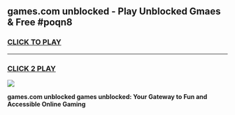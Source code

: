 
## games.com unblocked - Play Unblocked Gmaes & Free #poqn8
<h3>
<a href="https://news.freeplayer.one?title=games.com_unblocked&ref=26F">CLICK TO PLAY</a></h3>
<hr>

<h3>
<a href="https://news.freeplayer.one?title=games.com_unblocked&ref=26F">CLICK 2 PLAY</a>
  
</h3>

<a href="https://news.freeplayer.one?title=games.com_unblocked&ref=26F/"><img src="https://clearcache.store/games.png"></a>


**games.com unblocked games unblocked: Your Gateway to Fun and Accessible Online Gaming**
